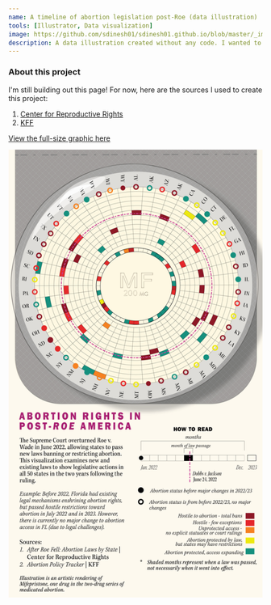 ```yaml
---
name: A timeline of abortion legislation post-Roe (data illustration)
tools: [Illustrator, Data visualization]
image: https://github.com/sdinesh01/sdinesh01.github.io/blob/master/_images/govt390_reproviz.jpg?raw=true
description: A data illustration created without any code. I wanted to experiment with temporal data and vector art and get some Illustrator practice in.  
---
```

### About this project
I'm still building out this page! For now, here are the sources I used to create this project: 
1. [Center for Reproductive Rights](https://reproductiverights.org/maps/abortion-laws-by-state/)
2. [KFF](https://www.kff.org/other/state-indicator/abortion-policy-tracker/currentTimeframe=0&sortModel=%7B%22colId%22:%22Status%20of%20Abortion%22,%22sort%22:%22asc%22%7D)

[View the full-size graphic here](https://github.com/sdinesh01/sdinesh01.github.io/blob/master/_images/govt390_reproviz.jpg)

![graphic](../_images/govt390_reproviz.jpg "data illustration")

